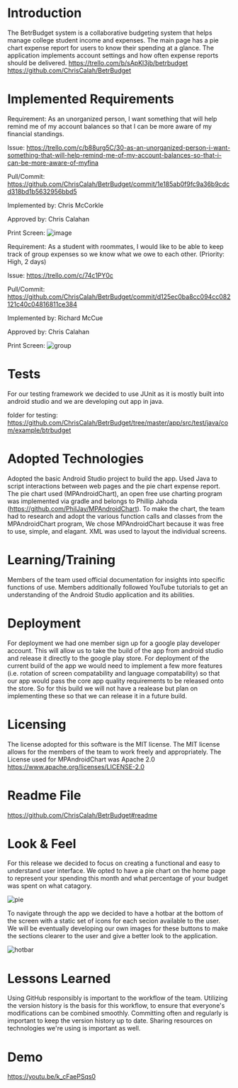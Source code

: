 
# Introduction
The BetrBudget system is a collaborative budgeting system that helps manage college student income and expenses. The main page has a pie chart expense report for users to know their spending at a glance. The application implements account settings and how often expense reports should be delivered.
https://trello.com/b/sApKl3jb/betrbudget
https://github.com/ChrisCalah/BetrBudget

# Implemented Requirements

Requirement: As an unorganized person, I want something that will help remind me of my account balances so that I can be more aware of my financial standings.

Issue: https://trello.com/c/b88urg5C/30-as-an-unorganized-person-i-want-something-that-will-help-remind-me-of-my-account-balances-so-that-i-can-be-more-aware-of-myfina

Pull/Commit: https://github.com/ChrisCalah/BetrBudget/commit/1e185ab0f9fc9a36b9cdcd318bd1b5632956bbd5

Implemented by: Chris McCorkle

Approved by: Chris Calahan

Print Screen: ![image](https://user-images.githubusercontent.com/98447606/159204869-29b27024-9bb1-4044-8f08-b2ad800d4fde.png)


Requirement: As a student with roommates, I would like to be able to keep track of group expenses so we know what we owe to each other. (Priority: High, 2 days)

Issue: https://trello.com/c/74c1PY0c

Pull/Commit: https://github.com/ChrisCalah/BetrBudget/commit/d125ec0ba8cc094cc082121c40c04816811ce384

Implemented by: Richard McCue

Approved by: Chris Calahan

Print Screen: ![group](https://user-images.githubusercontent.com/98287880/159205209-750abf8d-e0b0-474a-9080-18d568f6d7e9.JPG)

# Tests

For our testing framework we decided to use JUnit as it is mostly built into android studio and we are developing out app in java.

folder for testing: https://github.com/ChrisCalah/BetrBudget/tree/master/app/src/test/java/com/example/btrbudget

# Adopted Technologies
Adopted the basic Android Studio project to build the app. Used Java to script interactions between web pages and the pie chart expense report. The pie chart used (MPAndroidChart), an open free use charting program was implemented via gradle and belongs to Phillip Jahoda (https://github.com/PhilJay/MPAndroidChart). To make the chart, the team had to research and adopt the various function calls and classes from the MPAndroidChart program, We chose MPAndroidChart because it was free to use, simple, and elagant. XML was used to layout the individual screens.

# Learning/Training
Members of the team used official documentation for insights into specific functions of use. Members additionally followed YouTube tutorials to get an understanding of the Android Studio application and its abilities.

# Deployment

For deployment we had one member sign up for a google play developer account. This will allow us to take the build of the app from android studio and release it directly to the google play store. For deployment of the current build of the app we would need to implement a few more features (i.e. rotation of screen compatability and language compatability) so that our app would pass the core app quality requirements to be released onto the store. So for this build we will not have a realease but plan on implementing these so that we can release it in a future build.

# Licensing
The license adopted for this software is the MIT license. The MIT license allows for the members of the team to work freely and appropriately.
The License used for MPAndroidChart was Apache 2.0 https://www.apache.org/licenses/LICENSE-2.0

# Readme File
https://github.com/ChrisCalah/BetrBudget#readme

# Look & Feel

For this release we decided to focus on creating a functional and easy to understand user interface. We opted to have a pie chart on the home page to represent your spending this month and what percentage of your budget was spent on what catagory.

![pie](https://user-images.githubusercontent.com/98287880/159203299-9d4bac4b-f061-4622-a4f2-4413f9685f90.JPG)

To navigate through the app we decided to have a hotbar at the bottom of the screen with a static set of icons for each secion available to the user. We will be eventually developing our own images for these buttons to make the sections clearer to the user and give a better look to the application.

![hotbar](https://user-images.githubusercontent.com/98287880/159203206-1531a8aa-9a87-4bb2-ac07-ce0ccbd0bf7a.JPG)

# Lessons Learned
Using GitHub responsibly is important to the workflow of the team. Utilizing the version history is the basis for this workflow, to ensure that everyone's modifications can be combined smoothly. Committing often and regularly is important to keep the version history up to date. Sharing resources on technologies we're using is important as well.

# Demo

https://youtu.be/k_cFaePSqs0
